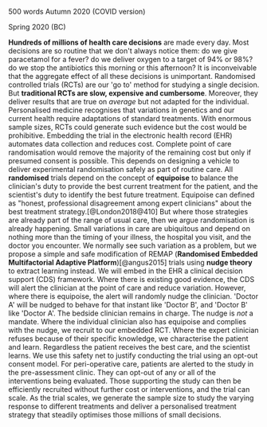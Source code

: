 500 words
Autumn 2020 (COVID version)

Spring 2020 (BC)

**Hundreds of millions of health care decisions** are made every day. Most decisions are so routine that we don't always notice them: do we give paracetamol for a fever? do we deliver oxygen to a target of 94% or 98%? do we stop the antibiotics this morning or this afternoon? It is inconveivable that the aggregate effect of all these decisions is unimportant. 
Randomised controlled trials (RCTs) are our 'go to' method for studying a single decision. But **traditional RCTs are slow, expensive and cumbersome**. Moreover, they deliver results that are true on _average_ but not adapted for the individual. Personalised medicine recognises that variations in genetics and our current health require adaptations of standard treatments. With enormous sample sizes, RCTs could generate such evidence but the cost would be prohibitive. 
Embedding the trial in the electronic health record (EHR) automates data collection and reduces cost. Complete point of care randomisation would remove the majority of the remaining cost but only if presumed consent is possible. This depends on designing a vehicle to deliver experimental randomisation safely as part of routine care. 
All **randomised** trials depend on the concept of **equipoise** to balance the clinician's duty to provide the best current treatment for the patient, and the scientist's duty to identify the best future treatment. Equipoise can defined as "honest, professional disagreement among expert clinicians" about the best treatment strategy.[@London2018@410] But where those strategies are already part of the range of usual care, then we argue randomisation is already happening. Small variations in care are ubiquitous and depend on nothing more than the timing of your illness, the hospital you visit, and the doctor you encounter.
We normally see such variation as a problem, but we propose a simple and safe modification of REMAP (**Randomised Embedded Multifactorial Adaptive Platform**)[@angus2015] trials using **nudge theory** to extract learning instead. We will embed in the EHR a clinical decision support (CDS) framework. Where there is existing good evidence, the CDS will alert the clinician at the point of care and reduce variation. However, where there is equipoise, the alert will randomly nudge the clinician. 'Doctor A' will be nudged to behave for that instant like 'Doctor B', and 'Doctor B' like 'Doctor A'. The bedside clinician remains in charge. The nudge is _not_ a mandate. Where the individual clinician also has equipoise and complies with the nudge, we recruit to our embedded RCT. Where the expert clinician refuses because of their specific knowledge, we characterise the patient and learn. Regardless the patient receives the best care, and the scientist learns. 
We use this safety net to justify conducting the trial using an opt-out consent model. For peri-operative care, patients are alerted to the study in the pre-assessment clinic. They can opt-out of any or all of the interventions being evaluated. Those supporting the study can then be efficiently recruited without further cost or interventions, and the trial can scale. As the trial scales, we generate the sample size to study the varying response to different treatments and deliver a personalised treatment strategy that steadily optimises those millions of small decisions.